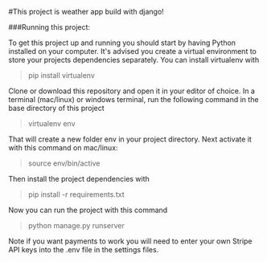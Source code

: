 #This project is weather app build with django!

###Running this project:

To get this project up and running you should start by having Python installed on your computer. It's advised you create a virtual environment to store your projects dependencies separately. You can install virtualenv with

>pip install virtualenv

Clone or download this repository and open it in your editor of choice. In a terminal (mac/linux) or windows terminal, run the following command in the base directory of this project

>virtualenv env

That will create a new folder env in your project directory. Next activate it with this command on mac/linux:

>source env/bin/active

Then install the project dependencies with

>pip install -r requirements.txt

Now you can run the project with this command

>python manage.py runserver

Note if you want payments to work you will need to enter your own Stripe API keys into the .env file in the settings files.